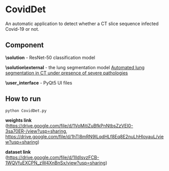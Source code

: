 # CovidDet
An automatic application to detect whether a CT slice sequence infected Covid-19 or not.  
## Component  
**\solution** - ResNet-50 classification model  

**\solution\external** - the lung segmentation model [Automated lung segmentation in CT under presence of severe pathologies](https://github.com/FannieCream/lungmask)  

**\user_interface** - PyQt5 UI files

## How to run
`python CovidDet.py`

**weights link**  
(https://drive.google.com/file/d/1VoMitiZuBfkPnNtbsZzVEI0-3sa70ER-/view?usp=sharing, https://drive.google.com/file/d/1hTl8mRN9ILqdHLf8Eq8E2nuLhHloyauL/view?usp=sharing)

**dataset link**  
(https://drive.google.com/file/d/1lldIsvzFCB-1WQVfuEXCPN_zW4XnBnSx/view?usp=sharing)
